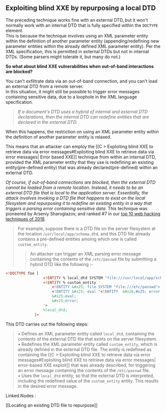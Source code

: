 ## Exploiting blind XXE by repurposing a local DTD

The preceding technique works fine with an external DTD, but it won't normally work with an internal DTD that is fully specified within the `DOCTYPE` element.  
This is because the technique involves using an XML parameter entity within the definition of another parameter entity (appending/redefining new parameter entities within the already defined XML parameter entity). 
Per the XML specification, this is permitted in external DTDs but not in internal DTDs. (Some parsers might tolerate it, but many do not.)  
  
**So what about blind XXE vulnerabilities when out-of-band interactions are blocked?**  
  
You can't exfiltrate data via an out-of-band connection, and you can't load an external DTD from a remote server.  
In this situation, it might still be possible to trigger error messages containing sensitive data, due to a loophole in the XML language specification. 
>_If a document's DTD uses a hybrid of internal and external DTD declarations, then the internal DTD can redefine entities that are declared in the external DTD._ 

When this happens, the restriction on using an XML parameter entity within the definition of another parameter entity is relaxed.  
  
This means that an attacker can employ the [[C > Exploiting blind XXE to retrieve data via error messages#Exploiting blind XXE to retrieve data via error messages| Error based XXE]] technique from within an internal DTD, provided the XML parameter entity that they use is redefining an existing entity(pre-defined entity) that was already declared(pre-defined) within an external DTD.  

_Of course, if out-of-band connections are blocked, then the external DTD cannot be loaded from a remote location. Instead, it needs to be an external DTD file that is local to the application server. Essentially, the attack involves invoking a DTD file that happens to exist on the local filesystem and repurposing it to redefine an existing entity in a way that triggers a parsing error containing sensitive data._ This technique was pioneered by Arseniy Sharoglazov, and ranked #7 in our [top 10 web hacking techniques of 2018](https://portswigger.net/blog/top-10-web-hacking-techniques-of-2018#7).  
  
>For example, suppose there is a DTD file on the server filesystem at the location `/usr/local/app/schema.dtd`, and this DTD file already contains a pre-defined entities amoing which one is called `custom_entity`.  
>>An attacker can trigger an XML parsing error message containing the contents of the `/etc/passwd` file by submitting a hybrid DTD like the following :-  
```xml
<!DOCTYPE foo [  
                 <!ENTITY % local_dtd SYSTEM "file:///usr/local/app/schema.dtd">  
                 <!ENTITY % custom_entity '  
                     <!ENTITY &#x25; file SYSTEM "file:///etc/passwd">  
                     <!ENTITY &#x25; eval "<!ENTITY  &#x26;#x25; error SYSTEM  &#x27;file:///nonexistent/&#x25;file;&#x27;>">  
                     &#x25;eval;  
                     &#x25;error;  
                 '>  
                 %local_dtd;  
             ]>       
```
  
  
  
This DTD carries out the following steps:  
  
>• Defines an XML parameter entity called `local_dtd`, containing the contents of the external DTD file that exists on the server filesystem.  
• Redefines the XML parameter entity called `custom_entity`, which is already defined in the external DTD file. The entity is redefined as containing the [[C > Exploiting blind XXE to retrieve data via error messages#Exploiting blind XXE to retrieve data via error messages| error-based XXE exploit]] that was already described, for triggering an error message containing the contents of the `/etc/passwd` file.  
• Uses the `local_dtd` entity, so that the external DTD is interpreted, including the redefined value of the `custom_entity` entity. This results in the desired error message.


Linked Nodes :

[[Locating an existing DTD file to repurpose]]